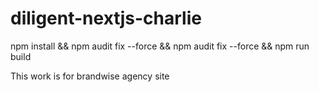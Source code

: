 # diligent-nextjs-charlie


npm install && npm audit fix --force && npm audit fix --force && npm run build 


This work is for brandwise agency site
